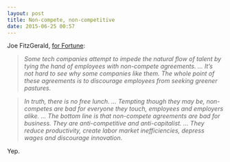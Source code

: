 ```yaml
---
layout: post
title: Non-compete, non-competitive
date: 2015-06-25 00:57
---
```



Joe FitzGerald, [for Fortune](http://fortune.com/2015/06/23/the-one-thing-hurting-your-companys-quest-for-talent/):

> _Some tech companies attempt to impede the natural flow of talent by tying the hand of employees with non-compete agreements. … It’s not hard to see why some companies like them. The whole point of these agreements is to discourage employees from seeking greener pastures._

> _In truth, there is no free lunch. … Tempting though they may be, non-competes are bad for everyone they touch, employees and employers alike. … The bottom line is that non-compete agreements are bad for business. They are anti-competitive and anti-capitalist. … They reduce productivity, create labor market inefficiencies, depress wages and discourage innovation._

Yep.
